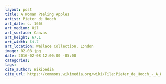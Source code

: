 ```yaml
---
layout: post
title: A Woman Peeling Apples
artist: Pieter de Hooch
art_date: c. 1663
art_medium: Oil
art_surface: Canvas
art_height: 67.1
art_width: 54.7
art_location: Wallace Collection, London
image: 02-08.jpg
date: 2016-02-08 12:00:00 -05:00
categories:
tags:
cite_author: Wikipedia
cite_url: https://commons.wikimedia.org/wiki/File:Pieter_de_Hooch_-_A_Woman_Peeling_Apples.jpg
---
```

